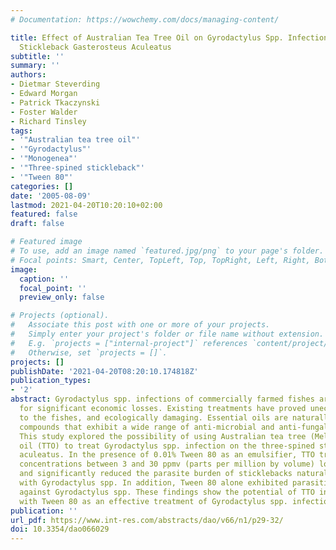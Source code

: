 ```yaml
---
# Documentation: https://wowchemy.com/docs/managing-content/

title: Effect of Australian Tea Tree Oil on Gyrodactylus Spp. Infection of the Three-Spined
  Stickleback Gasterosteus Aculeatus
subtitle: ''
summary: ''
authors:
- Dietmar Steverding
- Edward Morgan
- Patrick Tkaczynski
- Foster Walder
- Richard Tinsley
tags:
- '"Australian tea tree oil"'
- '"Gyrodactylus"'
- '"Monogenea"'
- '"Three-spined stickleback"'
- '"Tween 80"'
categories: []
date: '2005-08-09'
lastmod: 2021-04-20T10:20:10+02:00
featured: false
draft: false

# Featured image
# To use, add an image named `featured.jpg/png` to your page's folder.
# Focal points: Smart, Center, TopLeft, Top, TopRight, Left, Right, BottomLeft, Bottom, BottomRight.
image:
  caption: ''
  focal_point: ''
  preview_only: false

# Projects (optional).
#   Associate this post with one or more of your projects.
#   Simply enter your project's folder or file name without extension.
#   E.g. `projects = ["internal-project"]` references `content/project/deep-learning/index.md`.
#   Otherwise, set `projects = []`.
projects: []
publishDate: '2021-04-20T08:20:10.174818Z'
publication_types:
- '2'
abstract: Gyrodactylus spp. infections of commercially farmed fishes are responsible
  for significant economic losses. Existing treatments have proved uneconomic, stressful
  to the fishes, and ecologically damaging. Essential oils are naturally occurring
  compounds that exhibit a wide range of anti-microbial and anti-fungal activities.
  This study explored the possibility of using Australian tea tree (Melaleuca alternifolia)
  oil (TTO) to treat Gyrodactylus spp. infection on the three-spined stickleback Gasterosteus
  aculeatus. In the presence of 0.01% Tween 80 as an emulsifier, TTO treatments at
  concentrations between 3 and 30 ppmv (parts per million by volume) lowered the prevalence
  and significantly reduced the parasite burden of sticklebacks naturally infected
  with Gyrodactylus spp. In addition, Tween 80 alone exhibited parasiticidal activity
  against Gyrodactylus spp. These findings show the potential of TTO in combination
  with Tween 80 as an effective treatment of Gyrodactylus spp. infection of fishes.
publication: ''
url_pdf: https://www.int-res.com/abstracts/dao/v66/n1/p29-32/
doi: 10.3354/dao066029
---
```

